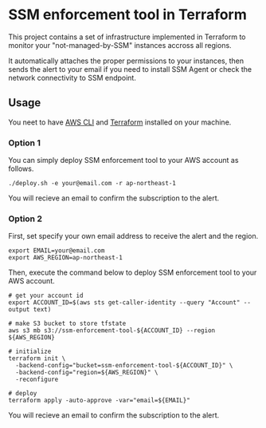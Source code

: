# SSM enforcement tool in Terraform

This project contains a set of infrastructure implemented in Terraform to monitor your "not-managed-by-SSM" instances accross all regions.

It automatically attaches the proper permissions to your instances, then sends the alert to your email if you need to install SSM Agent or check the network connectivity to SSM endpoint.

## Usage

You neet to have [AWS CLI](https://github.com/aws/aws-cli) and [Terraform](https://github.com/hashicorp/terraform) installed on your machine.

### Option 1

You can simply deploy SSM enforcement tool to your AWS account as follows.

```
./deploy.sh -e your@email.com -r ap-northeast-1
```

You will recieve an email to confirm the subscription to the alert.

### Option 2

First, set specify your own email address to receive the alert and the region.

```
export EMAIL=your@email.com
export AWS_REGION=ap-northeast-1
```

Then, execute the command below to deploy SSM enforcement tool to your AWS account.

```
# get your account id
export ACCOUNT_ID=$(aws sts get-caller-identity --query "Account" --output text)

# make S3 bucket to store tfstate
aws s3 mb s3://ssm-enforcement-tool-${ACCOUNT_ID} --region ${AWS_REGION}

# initialize
terraform init \
  -backend-config="bucket=ssm-enforcement-tool-${ACCOUNT_ID}" \
  -backend-config="region=${AWS_REGION}" \
  -reconfigure

# deploy
terraform apply -auto-approve -var="email=${EMAIL}"
```

You will recieve an email to confirm the subscription to the alert.
